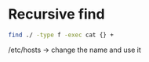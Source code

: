 # Recursive find

```bash
find ./ -type f -exec cat {} +
```

/etc/hosts -> change the name and use it